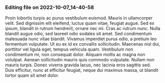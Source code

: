 

### Editing file on 2022-10-07_14-40-58

Proin lobortis turpis ac purus vestibulum euismod. Mauris in ullamcorper velit. Sed dignissim elit eleifend, luctus quam vitae, feugiat augue. Sed ex ipsum, blandit in rutrum hendrerit, ornare nec mi. Cras ac rutrum nunc. Nulla blandit augue odio, sed laoreet odio sodales sit amet. Sed condimentum malesuada nunc vitae blandit. Vivamus imperdiet purus odio, a pretium leo fermentum vulputate. Ut eu ex id ex convallis sollicitudin. Maecenas nisl dui, porttitor vel ligula eget, tempus vehicula quam. Vestibulum non condimentum mi, non consequat dolor. Aliquam mollis ac magna non volutpat. Aenean sollicitudin mauris quis commodo vulputate. Nullam non mauris turpis. Donec viverra gravida lacus, nec lacinia eros sagittis sed. Duis efficitur, nunc at efficitur feugiat, neque dui maximus massa, ut blandit tortor quam sit amet dolor.


